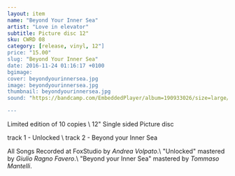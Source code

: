 ```yaml
---
layout: item
name: "Beyond Your Inner Sea"
artist: "Love in elevator"
subtitle: Picture disc 12"
sku: CWRD 08
category: [release, vinyl, 12"]
price: "15.00"
slug: "Beyond Your Inner Sea"
date: 2016-11-24 01:16:17 +0100
bgimage:
cover: beyondyourinnersea.jpg
image: beyondyourinnersea.jpg
thumbnail: beyondyourinnersea.jpg
sound: "https://bandcamp.com/EmbeddedPlayer/album=190933026/size=large/bgcol=333333/linkcol=ffffff/tracklist=false/artwork=small/transparent=true/"

---
```


Limited edition of 10 copies \\
12" Single sided Picture disc

track 1 - Unlocked \\
track 2 - Beyond your Inner Sea

All Songs Recorded at FoxStudio by _Andrea Volpato_.\\
"Unlocked" mastered by _Giulio Ragno Favero_.\\
"Beyond your Inner Sea" mastered by _Tommaso Mantelli_.